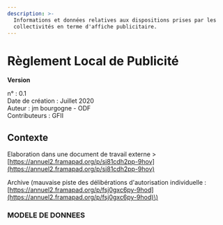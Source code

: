 ```yaml
---
description: >-
  Informations et données relatives aux dispositions prises par les
  collectivités en terme d'affiche publicitaire.
---
```


# Règlement Local de Publicité

**Version** 

n° : 0.1  
Date de création : Juillet 2020   
Auteur : jm bourgogne - ODF    
Contributeurs : GFII 

## Contexte

Elaboration dans une document de travail externe &gt; [https://annuel2.framapad.org/p/si81cdh2pp-9hov](https://annuel2.framapad.org/p/si81cdh2pp-9hov)

Archive \(mauvaise piste des délibérations d'autorisation individuelle : [https://annuel2.framapad.org/p/fsj0gxc6py-9hod](https://annuel2.framapad.org/p/fsj0gxc6py-9hod)\)



### MODELE DE DONNEES  

  





